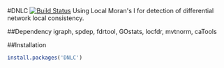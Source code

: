 #DNLC  [![Build Status](https://travis-ci.org/yaolu/DNLC.svg?branch=master)](https://travis-ci.org/yaolu/DNLC)
Using Local Moran's I for detection of differential network local consistency.

##Dependency
igraph, spdep, fdrtool, GOstats, locfdr, mvtnorm, caTools

##Installation
```r
install.packages('DNLC')

